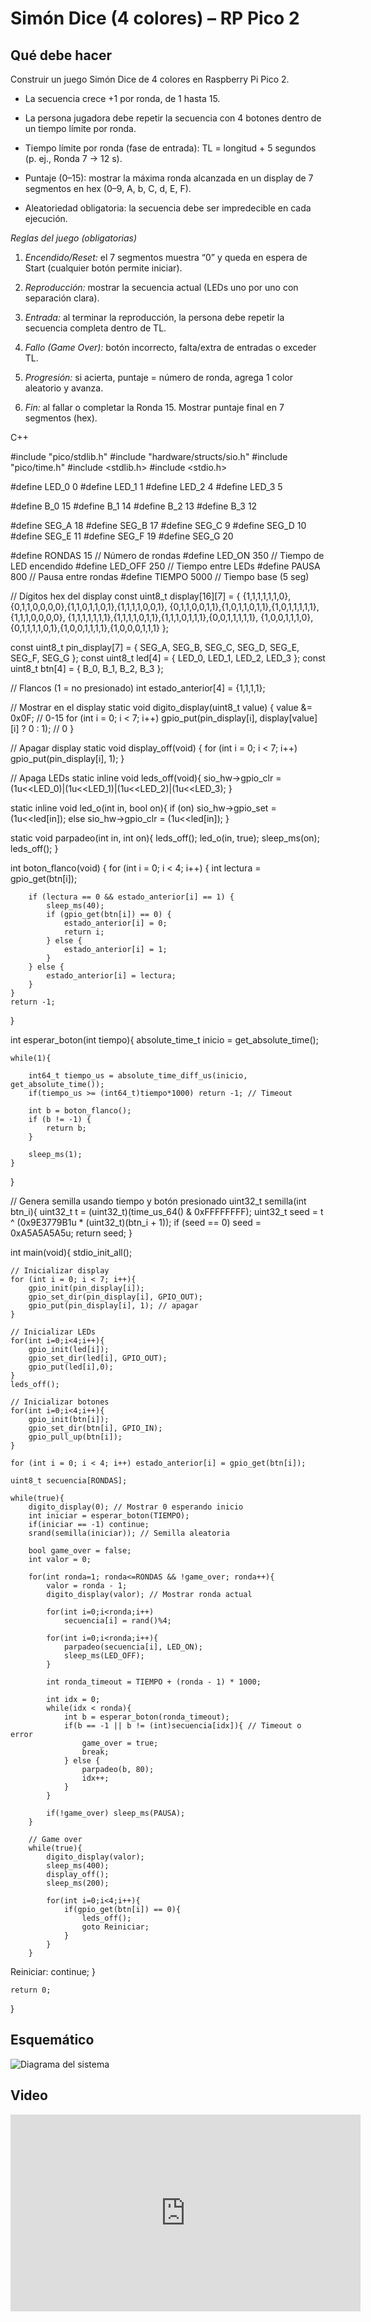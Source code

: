 # Simón Dice (4 colores) – RP Pico 2

## Qué debe hacer

Construir un juego Simón Dice de 4 colores en Raspberry Pi Pico 2.

- La secuencia crece +1 por ronda, de 1 hasta 15.

- La persona jugadora debe repetir la secuencia con 4 botones dentro de un tiempo límite por ronda.

- Tiempo límite por ronda (fase de entrada): TL = longitud + 5 segundos (p. ej., Ronda 7 → 12 s).

- Puntaje (0–15): mostrar la máxima ronda alcanzada en un display de 7 segmentos en hex (0–9, A, b, C, d, E, F).

- Aleatoriedad obligatoria: la secuencia debe ser impredecible en cada ejecución.

*Reglas del juego (obligatorias)*

1. *Encendido/Reset:* el 7 segmentos muestra “0” y queda en espera de Start (cualquier botón permite iniciar).

2. *Reproducción:* mostrar la secuencia actual (LEDs uno por uno con separación clara).

3. *Entrada:* al terminar la reproducción, la persona debe repetir la secuencia completa dentro de TL.

4. *Fallo (Game Over):* botón incorrecto, falta/extra de entradas o exceder TL.

5. *Progresión:* si acierta, puntaje = número de ronda, agrega 1 color aleatorio y avanza.

6. *Fin:* al fallar o completar la Ronda 15. Mostrar puntaje final en 7 segmentos (hex).

C++ 

#include "pico/stdlib.h"
#include "hardware/structs/sio.h"
#include "pico/time.h"
#include <stdlib.h>
#include <stdio.h>

#define LED_0 0
#define LED_1 1
#define LED_2 4
#define LED_3 5

#define B_0 15
#define B_1 14
#define B_2 13
#define B_3 12

#define SEG_A 18
#define SEG_B 17
#define SEG_C 9
#define SEG_D 10
#define SEG_E 11
#define SEG_F 19
#define SEG_G 20

#define RONDAS 15          // Número de rondas
#define LED_ON 350         // Tiempo de LED encendido
#define LED_OFF 250        // Tiempo entre LEDs
#define PAUSA 800          // Pausa entre rondas
#define TIEMPO 5000        // Tiempo base (5 seg)

// Dígitos hex del display
const uint8_t display[16][7] = {
    {1,1,1,1,1,1,0},{0,1,1,0,0,0,0},{1,1,0,1,1,0,1},{1,1,1,1,0,0,1},
    {0,1,1,0,0,1,1},{1,0,1,1,0,1,1},{1,0,1,1,1,1,1},{1,1,1,0,0,0,0},
    {1,1,1,1,1,1,1},{1,1,1,1,0,1,1},{1,1,1,0,1,1,1},{0,0,1,1,1,1,1},
    {1,0,0,1,1,1,0},{0,1,1,1,1,0,1},{1,0,0,1,1,1,1},{1,0,0,0,1,1,1}
};

const uint8_t pin_display[7] = { SEG_A, SEG_B, SEG_C, SEG_D, SEG_E, SEG_F, SEG_G };
const uint8_t led[4] = { LED_0, LED_1, LED_2, LED_3 };
const uint8_t btn[4] = { B_0, B_1, B_2, B_3 };

// Flancos (1 = no presionado)
int estado_anterior[4] = {1,1,1,1};

// Mostrar en el display
static void digito_display(uint8_t value) {
    value &= 0x0F; // 0-15
    for (int i = 0; i < 7; i++)
        gpio_put(pin_display[i], display[value][i] ? 0 : 1); // 0 
}

// Apagar display
static void display_off(void) {
    for (int i = 0; i < 7; i++) gpio_put(pin_display[i], 1);
}

// Apaga LEDs
static inline void leds_off(void){
    sio_hw->gpio_clr = (1u<<LED_0)|(1u<<LED_1)|(1u<<LED_2)|(1u<<LED_3);
}

static inline void led_o(int in, bool on){
    if (on) sio_hw->gpio_set = (1u<<led[in]);
    else    sio_hw->gpio_clr = (1u<<led[in]);
}

static void parpadeo(int in, int on){
    leds_off();
    led_o(in, true);
    sleep_ms(on);
    leds_off();
}

int boton_flanco(void) {
    for (int i = 0; i < 4; i++) {
        int lectura = gpio_get(btn[i]); 

        if (lectura == 0 && estado_anterior[i] == 1) {
            sleep_ms(40);
            if (gpio_get(btn[i]) == 0) {
                estado_anterior[i] = 0;
                return i;
            } else {
                estado_anterior[i] = 1;
            }
        } else {
            estado_anterior[i] = lectura;
        }
    }
    return -1;
}

int esperar_boton(int tiempo){
    absolute_time_t inicio = get_absolute_time();

    while(1){

        int64_t tiempo_us = absolute_time_diff_us(inicio, get_absolute_time());
        if(tiempo_us >= (int64_t)tiempo*1000) return -1; // Timeout

        int b = boton_flanco();
        if (b != -1) {
            return b;
        }

        sleep_ms(1);
    }
}

// Genera semilla usando tiempo y botón presionado
uint32_t semilla(int btn_i){
    uint32_t t = (uint32_t)(time_us_64() & 0xFFFFFFFF);
    uint32_t seed = t ^ (0x9E3779B1u * (uint32_t)(btn_i + 1));
    if (seed == 0) seed = 0xA5A5A5A5u;
    return seed;
}

int main(void){
    stdio_init_all();

    // Inicializar display
    for (int i = 0; i < 7; i++){
        gpio_init(pin_display[i]);
        gpio_set_dir(pin_display[i], GPIO_OUT);
        gpio_put(pin_display[i], 1); // apagar
    }

    // Inicializar LEDs
    for(int i=0;i<4;i++){
        gpio_init(led[i]);
        gpio_set_dir(led[i], GPIO_OUT);
        gpio_put(led[i],0);
    }
    leds_off();

    // Inicializar botones
    for(int i=0;i<4;i++){
        gpio_init(btn[i]);
        gpio_set_dir(btn[i], GPIO_IN);
        gpio_pull_up(btn[i]);
    }

    for (int i = 0; i < 4; i++) estado_anterior[i] = gpio_get(btn[i]);

    uint8_t secuencia[RONDAS];

    while(true){
        digito_display(0); // Mostrar 0 esperando inicio
        int iniciar = esperar_boton(TIEMPO);
        if(iniciar == -1) continue;
        srand(semilla(iniciar)); // Semilla aleatoria

        bool game_over = false;
        int valor = 0;

        for(int ronda=1; ronda<=RONDAS && !game_over; ronda++){
            valor = ronda - 1;
            digito_display(valor); // Mostrar ronda actual

            for(int i=0;i<ronda;i++)
                secuencia[i] = rand()%4;

            for(int i=0;i<ronda;i++){
                parpadeo(secuencia[i], LED_ON);
                sleep_ms(LED_OFF);
            }

            int ronda_timeout = TIEMPO + (ronda - 1) * 1000;

            int idx = 0;
            while(idx < ronda){
                int b = esperar_boton(ronda_timeout);
                if(b == -1 || b != (int)secuencia[idx]){ // Timeout o error
                    game_over = true;
                    break;
                } else {
                    parpadeo(b, 80); 
                    idx++;
                }
            }

            if(!game_over) sleep_ms(PAUSA);
        }

        // Game over
        while(true){
            digito_display(valor);
            sleep_ms(400);
            display_off();
            sleep_ms(200);

            for(int i=0;i<4;i++){
                if(gpio_get(btn[i]) == 0){
                    leds_off();
                    goto Reiniciar;
                }
            }
        }
Reiniciar:
        continue;
    }

    return 0;
}




## Esquemático
![Diagrama del sistema](images/esquema_s.png)

## Video
<iframe width="560" height="315" src="https://www.youtube.com/embed/pvvlXd-flwc?si=DTseMd5rA8R7Czjq" title="YouTube video player" frameborder="0" allow="accelerometer; autoplay; clipboard-write; encrypted-media; gyroscope; picture-in-picture; web-share" referrerpolicy="strict-origin-when-cross-origin" allowfullscreen></iframe>